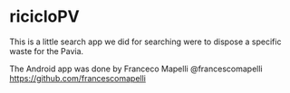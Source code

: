 # ricicloPV
This is a little search app we did for searching were to dispose a specific waste for the Pavia.

The Android app was done by Franceco Mapelli @francescomapelli https://github.com/francescomapelli

